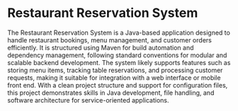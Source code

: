 #  Restaurant Reservation System

The Restaurant Reservation System is a Java-based application designed to handle restaurant bookings, menu management, and customer orders efficiently. It is structured using Maven for build automation and dependency management, following standard conventions for modular and scalable backend development. The system likely supports features such as storing menu items, tracking table reservations, and processing customer requests, making it suitable for integration with a web interface or mobile front end. With a clean project structure and support for configuration files, this project demonstrates skills in Java development, file handling, and software architecture for service-oriented applications.
